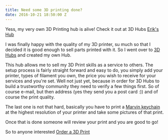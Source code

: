 ```yaml
---
title: Need some 3D printing done?
date: 2016-10-21 18:50:00 Z
---
```


Yess, my very own 3D Printing hub is alive!
Check it out at 3D Hubs [Erik's Hub](https://www.3dhubs.com/groningen/hubs/erik)

I was finally happy with the quality of my 3D printer, su much so that I decided it is good enough to sell parts printed with it. So I went over to [3D Hubs](http://www.3dhubs.com) and created my own Hub.

This hub allows me to sell my 3D Print skills as a service to others. The setup process is fairly straight forward and easy to do, you simply add your printer, types of filament you own, the price you wish to receive for your services and you're set. Well not just yet, because in order for 3D Hubs to build a trustworthy community they need to verify a few things first. So of course e-mail, but then address (yes they send you a post card :)) and of course the print quality.

The last one is not that hard, basically you have to print a [Marvin keychain](http://www.thingiverse.com/thing:872746) at the highest resolution of your printer and take some pictures of that print.

Once that is done someone will review your print and you are good to go!

So to anyone interested
<a href="https://www.3dhubs.com/groningen/hubs/erik" data-3dhubs-widget="button" data-hub-id="166826" data-type="orderWidget" data-color="light" data-size="normal" data-text="Order a 3D Print" >Order a 3D Print</a> <script>!function(a,b,c,d){var e,g=(a.getElementsByTagName(b)[0],/^http:/.test(a.location)?"http":"https");a.getElementById(d)||(e=a.createElement(b),e.id=d,e.src=g+"://d3d4ig4df637nj.cloudfront.net/w/2.0.js",e.async=!0,a.body.appendChild(e))}(document,"script",1,"h3d-widgets-js");</script>